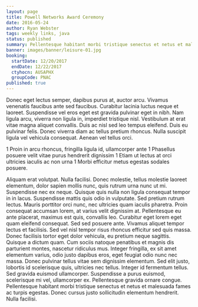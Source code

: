 ```yaml
---
layout: page
title: Powell Networks Award Ceremony
date: 2016-05-24
author: Ryan Webster
tags: weekly links, java
status: published
summary: Pellentesque habitant morbi tristique senectus et netus et malesuada.
banner: images/banner/leisure-01.jpg
booking:
  startDate: 12/20/2017
  endDate: 12/22/2017
  ctyhocn: AUSAPHX
  groupCode: PNAC
published: true
---
```

Donec eget lectus semper, dapibus purus at, auctor arcu. Vivamus venenatis faucibus ante sed faucibus. Curabitur lacinia luctus neque et laoreet. Suspendisse vel eros eget est gravida pulvinar eget in nibh. Nam ligula arcu, viverra non ligula in, imperdiet tristique nisl. Vestibulum at erat vitae magna aliquet convallis. Duis ac nisl sed leo tempus eleifend. Duis eu pulvinar felis. Donec viverra diam ac tellus pretium rhoncus. Nulla suscipit ligula vel vehicula consequat. Aenean vel tellus orci.

1 Proin in arcu rhoncus, fringilla ligula id, ullamcorper ante
1 Phasellus posuere velit vitae purus hendrerit dignissim
1 Etiam ut lectus at orci ultricies iaculis ac non urna
1 Morbi efficitur metus egestas sodales posuere.

Aliquam erat volutpat. Nulla facilisi. Donec molestie, tellus molestie laoreet elementum, dolor sapien mollis nunc, quis rutrum urna nunc ut mi. Suspendisse nec ex neque. Quisque quis nulla non ligula consequat tempor in in lacus. Suspendisse mattis quis odio in vulputate. Sed pretium rutrum lectus. Mauris porttitor orci nunc, nec ultricies quam iaculis pharetra. Proin consequat accumsan lorem, at varius velit dignissim at. Pellentesque eu ante placerat, maximus est quis, convallis leo. Curabitur eget lorem eget quam eleifend consequat. Sed sed posuere ante. Vivamus aliquet tempor lectus et facilisis.
Sed vel nisl tempor risus rhoncus efficitur sed quis massa. Donec facilisis tortor eget dolor vehicula, eu pretium neque sagittis. Quisque a dictum quam. Cum sociis natoque penatibus et magnis dis parturient montes, nascetur ridiculus mus. Integer fringilla, ex sit amet elementum varius, odio justo dapibus eros, eget feugiat odio nunc nec massa. Donec pulvinar tellus vitae sem dignissim elementum. Sed elit justo, lobortis id scelerisque quis, ultricies nec tellus. Integer id fermentum tellus. Sed gravida euismod ullamcorper. Suspendisse a purus euismod, scelerisque mi vel, ullamcorper ex. Pellentesque gravida ornare congue. Pellentesque habitant morbi tristique senectus et netus et malesuada fames ac turpis egestas. Donec cursus justo sollicitudin elementum hendrerit. Nulla facilisi.
